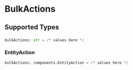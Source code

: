 # BulkActions


## Supported Types

### 

```python
bulkActions: str = /* values here */
```

### EntityAction

```python
bulkActions: components.EntityAction = /* values here */
```

